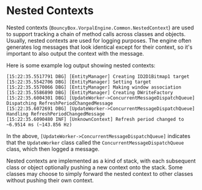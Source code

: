 # Nested Contexts

Nested contexts (`BouncyBox.VorpalEngine.Common.NestedContext`) are used to support tracking a chain of method calls across classes and objects. Usually, nested contexts are used for logging purposes. The engine often generates log messages that look identical except for their context, so it's important to also output the context with the message.

Here is some example log output showing nested contexts:

```text
[15:22:35.5517791 DBG] [EntityManager] Creating ID2D1Bitmap1 target
[15:22:35.5542706 DBG] [EntityManager] Setting target
[15:22:35.5570066 DBG] [EntityManager] Making window association
[15:22:35.5586890 DBG] [EntityManager] Creating DWriteFactory
[15:22:35.6004301 DBG] [UpdateWorker->ConcurrentMessageDispatchQueue] Dispatching RefreshPeriodChangedMessage
[15:22:35.6072691 DBG] [UpdateWorker->ConcurrentMessageDispatchQueue] Handling RefreshPeriodChangedMessage
[15:22:35.6090480 INF] [UnknownContext] Refresh period changed to ~6.9514 ms (~143.856 Hz)
```

In the above, `[UpdateWorker->ConcurrentMessageDispatchQueue]` indicates that the `UpdateWorker` class called the `ConcurrentMessageDispatchQueue` class, which then logged a message.

Nested contexts are implemented as a kind of stack, with each subsequent class or object optionally pushing a new context onto the stack. Some classes may choose to simply forward the nested context to other classes without pushing their own context.
